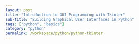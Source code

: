 ```yaml
---
layout: post
title: "Introduction to GUI Programming with Tkinter"
sub-title: "Building Graphical User Interfaces in Python"
tags: ["python", "basics"]
category: "python"
permalink: /workspace/python/python-tkinter
---
```

